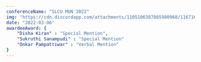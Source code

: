 ```yaml
---
conferenceName: "SLCU MUN 2022"
img: "https://cdn.discordapp.com/attachments/1105106387865980968/1167160139569189045/blank.png"
date: "2022-03-06"
awardeeAward: {
    "Disha Kiran" : "Special Mention",
    "Sukruthi Sanampudi" : "Special Mention"
	"Onkar Pampattiwar" : "Verbal Mention"
}
---
```

